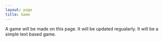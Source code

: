 ```yaml
---
layout: page
title: Game
---
```


A game will be made on this page. It will be updated regualarly. It will be a simple text based game.

<html>
  <body> 
    <canvas class="myCanvas" width="400" height="300">
      <script type="text/javascript" src="brython.js"></script>
      <script type="text/javascript" src="brython_stdlib.js"></script>
      <script type="text/python3">
        name = input("What is your name young adventurer: ")
        print("Hello", name)
        
      
    </canvas>
  </body>
</html>  
